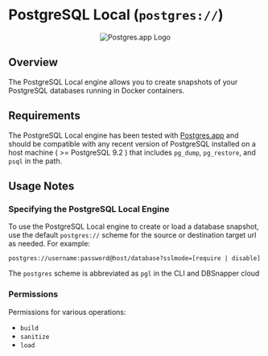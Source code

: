 # PostgreSQL Local (`postgres://`)

<p align="center">
  <img alt="Postgres.app Logo" src="/static/postgresapp-icon.png"  />
</p>

## Overview

The PostgreSQL Local engine allows you to create snapshots of your PostgreSQL databases running in Docker containers.

## Requirements

The PostgreSQL Local engine has been tested with [Postgres.app](https://postgresapp.com/) and should be compatible with any recent version of PostgreSQL installed on a host machine ( >= PostgreSQL 9.2 ) that includes `pg_dump`, `pg_restore`, and `psql` in the path.

## Usage Notes

### Specifying the PostgreSQL Local Engine

To use the PostgreSQL Local engine to create or load a database snapshot, use the default `postgres://` scheme for the source or destination target url as needed. For example:

`postgres://username:password@host/database?sslmode=[require | disable]`

The `postgres` scheme is abbreviated as `pgl` in the CLI and DBSnapper cloud

### Permissions

Permissions for various operations:

- `build`
- `sanitize`
- `load`
